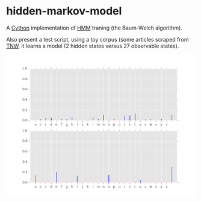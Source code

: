 # hidden-markov-model

A [Cython](http://cython.org/) implementation of [HMM](https://en.wikipedia.org/wiki/Hidden_Markov_model) traning (the Baum-Welch algorithm).

Also present a test script, using a toy corpus (some articles scraped from [TNW](http://thenextweb.com/), it learns a model (2 hidden states versus 27 observable states).

![emission prob](./emission_prob.png)
